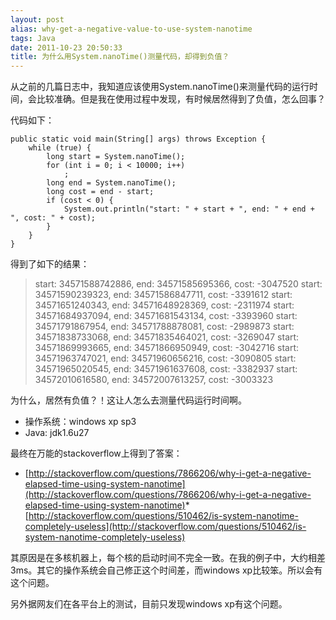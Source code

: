 ```yaml
---
layout: post
alias: why-get-a-negative-value-to-use-system-nanotime
tags: Java
date: 2011-10-23 20:50:33
title: 为什么用System.nanoTime()测量代码，却得到负值？
---
```


从之前的几篇日志中，我知道应该使用System.nanoTime()来测量代码的运行时间，会比较准确。但是我在使用过程中发现，有时候居然得到了负值，怎么回事？

代码如下：

```
public static void main(String[] args) throws Exception {
    while (true) {
        long start = System.nanoTime();
        for (int i = 0; i < 10000; i++)
            ;
        long end = System.nanoTime();
        long cost = end - start;
        if (cost < 0) {
            System.out.println("start: " + start + ", end: " + end + ", cost: " + cost);
        }
    }
}
```

得到了如下的结果：

> start: 34571588742886, end: 34571585695366, cost: -3047520 
> start: 34571590239323, end: 34571586847711, cost: -3391612 
> start: 34571651240343, end: 34571648928369, cost: -2311974 
> start: 34571684937094, end: 34571681543134, cost: -3393960 
> start: 34571791867954, end: 34571788878081, cost: -2989873 
> start: 34571838733068, end: 34571835464021, cost: -3269047 
> start: 34571869993665, end: 34571866950949, cost: -3042716 
> start: 34571963747021, end: 34571960656216, cost: -3090805 
> start: 34571965020545, end: 34571961637608, cost: -3382937 
> start: 34572010616580, end: 34572007613257, cost: -3003323

为什么，居然有负值？！这让人怎么去测量代码运行时间啊。

*   操作系统：windows xp sp3
*   Java: jdk1.6u27

最终在万能的stackoverflow上得到了答案：

*   [http://stackoverflow.com/questions/7866206/why-i-get-a-negative-elapsed-time-using-system-nanotime](http://stackoverflow.com/questions/7866206/why-i-get-a-negative-elapsed-time-using-system-nanotime)*   [http://stackoverflow.com/questions/510462/is-system-nanotime-completely-useless](http://stackoverflow.com/questions/510462/is-system-nanotime-completely-useless)

其原因是在多核机器上，每个核的启动时间不完全一致。在我的例子中，大约相差3ms。其它的操作系统会自己修正这个时间差，而windows xp比较笨。所以会有这个问题。

另外据网友们在各平台上的测试，目前只发现windows xp有这个问题。
